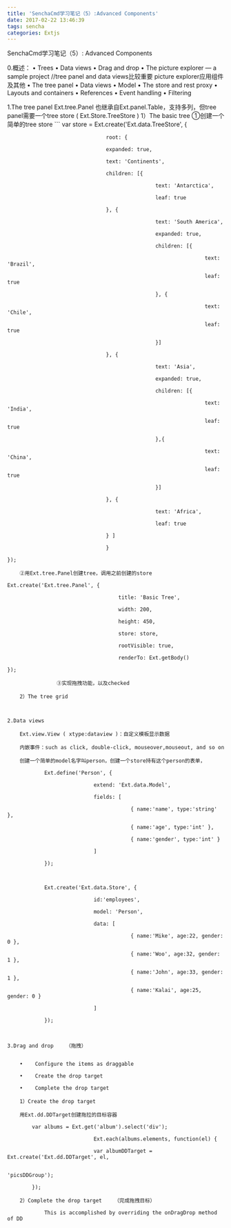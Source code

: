 ```yaml
---
title: 'SenchaCmd学习笔记（5）:Advanced Components'
date: 2017-02-22 13:46:39
tags: sencha
categories: Extjs
---
```

SenchaCmd学习笔记（5）:
Advanced Components
<!--more-->
0.概述：
 •	 Trees
 •	 Data views
 •	 Drag and drop
 •	 The picture explorer — a sample project        //tree panel and data views比较重要
 picture explorer应用组件及其他
	•	 The tree panel
	•	 Data views
	•	 Model
	•	 The store and rest proxy
	•	 Layouts and containers
	•	 References
	•	 Event handling
	•	 Filtering

1.The tree panel
Ext.tree.Panel 也继承自Ext.panel.Table，支持多列，但tree panel需要一个tree store ( Ext.Store.TreeStore )
	1）The basic tree
	①创建一个简单的tree store
	```	
	 var store = Ext.create('Ext.data.TreeStore', {

                                    root: {

                                    expanded: true,

                                    text: 'Continents',

                                    children: [{

                                                    text: 'Antarctica',

                                                    leaf: true

                                    }, {

                                                    text: 'South America',

                                                    expanded: true,

                                                    children: [{

                                                                    text: 'Brazil',

                                                                    leaf: true

                                                    }, {

                                                                    text: 'Chile',

                                                                    leaf: true

                                                    }]

                                    }, {

                                                    text: 'Asia',

                                                    expanded: true,

                                                    children: [{

                                                                    text: 'India',

                                                                    leaf: true

                                                    },{

                                                                    text: 'China',

                                                                    leaf: true

                                                    }]

                                    }, {

                                                    text: 'Africa',

                                                    leaf: true

                                    } ]

                                    }

	});
```
 	②用Ext.tree.Panel创建tree，调用之前创建的store
```
	Ext.create('Ext.tree.Panel', {

                                        title: 'Basic Tree',

                                        width: 200,

                                        height: 450,

                                        store: store,

                                        rootVisible: true,

                                        renderTo: Ext.getBody()

 	}); 
```
                ③实现拖拽功能，以及checked

	2）The tree grid



2.Data views

	Ext.view.View ( xtype:dataview )：自定义模板显示数据

 	内嵌事件：such as click, double-click, mouseover,mouseout, and so on

	创建一个简单的model名字叫person，创建一个store持有这个person的表单，
```
                Ext.define('Person', {

                                extend: 'Ext.data.Model',

                                fields: [

                                            { name:'name', type:'string' },

                                            { name:'age', type:'int' },

                                            { name:'gender', type:'int' }

                                ]

                });
```


```
                Ext.create('Ext.data.Store', {

                                id:'employees',

                                model: 'Person',

                                data: [

                                            { name:'Mike', age:22, gender: 0 },

                                            { name:'Woo', age:32, gender: 1 },

                                            { name:'John', age:33, gender: 1 },

                                            { name:'Kalai', age:25, gender: 0 }

                                ]

                });
```


3.Drag and drop    （拖拽）


	•	 Configure the items as draggable

	•	 Create the drop target

	•	 Complete the drop target

	1）Create the drop target

	用Ext.dd.DDTarget创建拖拉的目标容器
```
            var albums = Ext.get('album').select('div');

                                Ext.each(albums.elements, function(el) {

                                var albumDDTarget = Ext.create('Ext.dd.DDTarget', el,

                                                                'picsDDGroup');

            });
```
	2）Complete the drop target    （完成拖拽目标） 

            This is accomplished by overriding the onDragDrop method of DD
